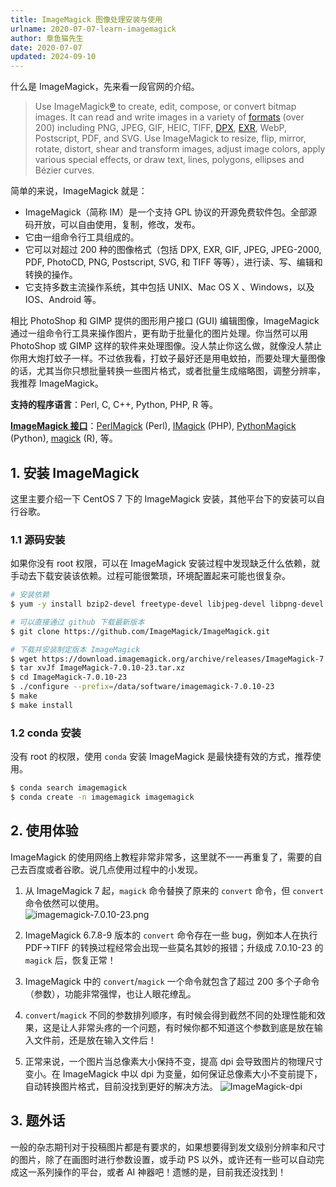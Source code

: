 ```yaml
---
title: ImageMagick 图像处理安装与使用
urlname: 2020-07-07-learn-imagemagick
author: 章鱼猫先生
date: 2020-07-07
updated: 2024-09-10
---
```


什么是 ImageMagick，先来看一段官网的介绍。

> Use ImageMagick[®](http://tarr.uspto.gov/servlet/tarr?regser=serial&entry=78333969) to create, edit, compose, or convert bitmap images. It can read and write images in a variety of [formats](https://imagemagick.org/script/formats.php) (over 200) including PNG, JPEG, GIF, HEIC, TIFF, [DPX](https://imagemagick.org/script/motion-picture.php), [EXR](https://imagemagick.org/script/high-dynamic-range.php), WebP, Postscript, PDF, and SVG. Use ImageMagick to resize, flip, mirror, rotate, distort, shear and transform images, adjust image colors, apply various special effects, or draw text, lines, polygons, ellipses and Bézier curves.

简单的来说，ImageMagick 就是：

- ImageMagick（简称 IM）是一个支持 GPL 协议的开源免费软件包。全部源码开放，可以自由使用，复制，修改，发布。
- 它由一组命令行工具组成的。
- 它可以对超过 200 种的图像格式（包括 DPX, EXR, GIF, JPEG, JPEG-2000, PDF, PhotoCD, PNG, Postscript, SVG, 和 TIFF 等等），进行读、写、编辑和转换的操作。
- 它支持多数主流操作系统，其中包括 UNIX、Mac OS X 、Windows，以及 IOS、Android 等。

相比 PhotoShop 和 GIMP 提供的图形用户接口 (GUI) 编辑图像，ImageMagick 通过一组命令行工具来操作图片，更有助于批量化的图片处理。你当然可以用 PhotoShop 或 GIMP 这样的软件来处理图像。没人禁止你这么做，就像没人禁止你用大炮打蚊子一样。不过依我看，打蚊子最好还是用电蚊拍，而要处理大量图像的话，尤其当你只想批量转换一些图片格式，或者批量生成缩略图，调整分辨率，我推荐 ImageMagick。

**支持的程序语言**：Perl, C, C++, Python, PHP, R 等。     

[**ImageMagick 接口**](https://imagemagick.org/script/develop.php)：[PerlMagick](https://imagemagick.org/script/develop.php#perl) (Perl), [IMagick](https://imagemagick.org/script/develop.php#php) (PHP), [PythonMagick](https://imagemagick.org/script/develop.php#python) (Python), [magick](https://imagemagick.org/script/develop.php#r) (R), 等。

## 1. 安装 ImageMagick

这里主要介绍一下 CentOS 7 下的 ImageMagick 安装，其他平台下的安装可以自行谷歌。

### 1.1 源码安装

如果你没有 root 权限，可以在 ImageMagick 安装过程中发现缺乏什么依赖，就手动去下载安装该依赖。过程可能很繁琐，环境配置起来可能也很复杂。

```bash
# 安装依赖
$ yum -y install bzip2-devel freetype-devel libjpeg-devel libpng-devel libtiff-devel giflib-devel zlib-devel ghostscript-devel djvulibre-devel libwmf-devel jasper-devel libtool-ltdl-devel libX11-devel libXext-devel libXt-devel lcms-devel libxml2-devel librsvg2-devel OpenEXR-devel php-devel

# 可以直接通过 github 下载最新版本
$ git clone https://github.com/ImageMagick/ImageMagick.git 

# 下载并安装制定版本 ImageMagick
$ wget https://download.imagemagick.org/archive/releases/ImageMagick-7.0.10-23.tar.xz
$ tar xvJf ImageMagick-7.0.10-23.tar.xz
$ cd ImageMagick-7.0.10-23
$ ./configure --prefix=/data/software/imagemagick-7.0.10-23
$ make
$ make install
```

### 1.2 conda 安装

没有 root 的权限，使用 `conda` 安装 ImageMagick 是最快捷有效的方式，推荐使用。

```bash
$ conda search imagemagick
$ conda create -n imagemagick imagemagick
```

## 2. 使用体验

ImageMagick 的使用网络上教程非常非常多，这里就不一一再重复了，需要的自己去百度或者谷歌。说几点使用过程中的小发现。

1. 从 ImageMagick 7 起，`magick` 命令替换了原来的 `convert` 命令，但 `convert` 命令依然可以使用。       
   ![imagemagick-7.0.10-23.png](https://shub.weiyan.tech/yuque/elog-cookbook-img/FjVqFwYsqGwrbxwL3YgEK2z9C5wu.png)

2. ImageMagick 6.7.8-9 版本的 `convert` 命令存在一些 bug，例如本人在执行 PDF→TIFF 的转换过程经常会出现一些莫名其妙的报错；升级成 7.0.10-23 的 `magick` 后，恢复正常！
3. ImageMagick 中的 `convert`/`magick` 一个命令就包含了超过 200 多个子命令（参数），功能非常强悍，也让人眼花缭乱。
4. `convert`/`magick` 不同的参数排列顺序，有时候会得到截然不同的处理性能和效果，这是让人非常头疼的一个问题，有时候你都不知道这个参数到底是放在输入文件前，还是放在输入文件后！
5. 正常来说，一个图片当总像素大小保持不变，提高 dpi 会导致图片的物理尺寸变小。在 ImageMagick 中以 dpi 为变量，如何保证总像素大小不变前提下，自动转换图片格式，目前没找到更好的解决方法。
   ![ImageMagick-dpi](https://shub.weiyan.tech/yuque/elog-cookbook-img/FkQpB1Ot1G8fM73zjHqNXB5uCUet.png)

## 3. 题外话

一般的杂志期刊对于投稿图片都是有要求的，如果想要得到发文级别分辨率和尺寸的图片，除了在画图时进行参数设置，或手动 PS 以外，或许还有一些可以自动完成这一系列操作的平台，或者 AI 神器吧！遗憾的是，目前我还没找到！
